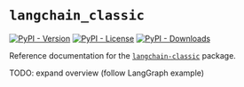 # `langchain_classic`

[![PyPI - Version](https://img.shields.io/pypi/v/langchain-classic?label=%20)](https://pypi.org/project/langchain-classic/#history)
[![PyPI - License](https://img.shields.io/pypi/l/langchain-classic)](https://opensource.org/licenses/MIT)
[![PyPI - Downloads](https://img.shields.io/pepy/dt/langchain-classic)](https://pypistats.org/packages/langchain-classic)

Reference documentation for the [`langchain-classic`](https://pypi.org/project/langchain-classic/) package.

TODO: expand overview (follow LangGraph example)
